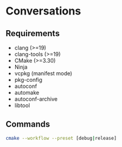 # Conversations

## Requirements

- clang (>=19)
- clang-tools (>=19)
- CMake (>=3.30)
- Ninja
- vcpkg (manifest mode)
- pkg-config
- autoconf
- automake
- autoconf-archive
- libtool

## Commands

```sh
cmake --workflow --preset [debug|release]
```
